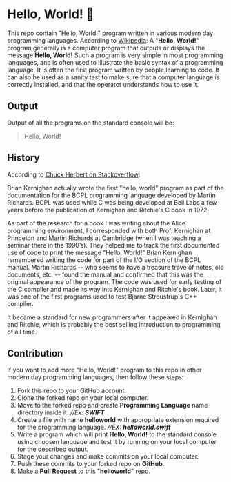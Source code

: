 # Hello, World! :wave:

This repo contain "Hello, World!" program written in various modern day programming languages. According to [Wikipedia](https://en.wikipedia.org/wiki/%22Hello,_World!%22_program): A "**Hello, World!**" program generally is a computer program that outputs or displays the message **Hello, World!** Such a program is very simple in most programming languages, and is often used to illustrate the basic syntax of a programming language. It is often the first program written by people learning to code. It can also be used as a sanity test to make sure that a computer language is correctly installed, and that the operator understands how to use it. 

## Output

Output of all the programs on the standard console will be:
> Hello, World!

## History

According to [Chuck Herbert on Stackoverflow](https://stackoverflow.com/a/12785204):

Brian Kernighan actually wrote the first "hello, world" program as part of the documentation for the BCPL programming language developed by Martin Richards. BCPL was used while C was being developed at Bell Labs a few years before the publication of Kernighan and Ritchie's C book in 1972.

As part of the research for a book I was writing about the Alice programming environment, I corresponded with both Prof. Kernighan at Princeton and Martin Richards at Cambridge (when I was teaching a seminar there in the 1990’s). They helped me to track the first documented use of code to print the message "Hello, World!” Brian Kernighan remembered writing the code for part of the I/O section of the BCPL manual. Martin Richards -- who seems to have a treasure trove of notes, old documents, etc. -- found the manual and confirmed that this was the original appearance of the program. The code was used for early testing of the C compiler and made its way into Kernighan and Ritchie's book. Later, it was one of the first programs used to test Bjarne Stroustrup's C++ compiler.

It became a standard for new programmers after it appeared in Kernighan and Ritchie, which is probably the best selling introduction to programming of all time. 

## Contribution

If you want to add more "Hello, World!" program to this repo in other modern day programming languages, then follow these steps:

1. Fork this repo to your GitHub account.
2. Clone the forked repo on your local computer.
3. Move to the forked repo and create **Programming Language** name directory inside it. *//Ex: **SWIFT***
4. Create a file with name **helloworld** with appropriate extension required for the programming language. *//EX: **helloworld.swift***
5. Write a program which will print **Hello, World!** to the standard console using choosen language and test it by running on your local computer for the described output.
6. Stage your changes and make commits on your local computer.
7. Push these commits to your forked repo on **GitHub**.
8. Make a **Pull Request** to this "**helloworld**" repo.

